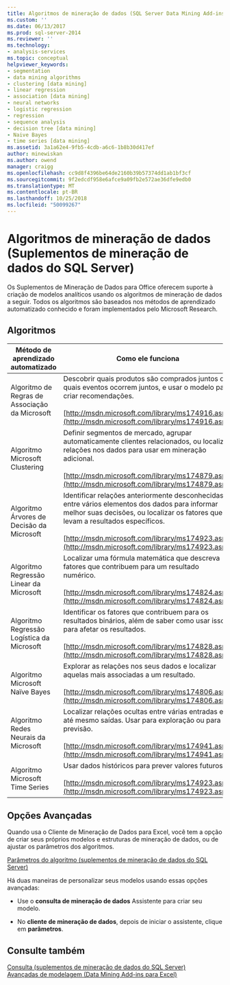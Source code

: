 ```yaml
---
title: Algoritmos de mineração de dados (SQL Server Data Mining Add-ins) | Microsoft Docs
ms.custom: ''
ms.date: 06/13/2017
ms.prod: sql-server-2014
ms.reviewer: ''
ms.technology:
- analysis-services
ms.topic: conceptual
helpviewer_keywords:
- segmentation
- data mining algorithms
- clustering [data mining]
- linear regression
- association [data mining]
- neural networks
- logistic regression
- regression
- sequence analysis
- decision tree [data mining]
- Naive Bayes
- time series [data mining]
ms.assetid: 3a1a62e4-9fb5-4cdb-a6c6-1b8b30d417ef
author: minewiskan
ms.author: owend
manager: craigg
ms.openlocfilehash: cc9d8f4396be64de2160b39b57374dd1ab1bf3cf
ms.sourcegitcommit: 9f2edcdf958e6afce9a09fb2e572ae36dfe9edb0
ms.translationtype: MT
ms.contentlocale: pt-BR
ms.lasthandoff: 10/25/2018
ms.locfileid: "50099267"
---
```

# <a name="data-mining-algorithms-sql-server-data-mining-add-ins"></a>Algoritmos de mineração de dados (Suplementos de mineração de dados do SQL Server)
  Os Suplementos de Mineração de Dados para Office oferecem suporte à criação de modelos analíticos usando os algoritmos de mineração de dados a seguir. Todos os algoritmos são baseados nos métodos de aprendizado automatizado conhecido e foram implementados pelo Microsoft Research.  
  
## <a name="algorithms"></a>Algoritmos  
  
|Método de aprendizado automatizado|Como ele funciona|  
|-----------------------------|------------------|  
|Algoritmo de Regras de Associação da Microsoft|Descobrir quais produtos são comprados juntos ou quais eventos ocorrem juntos, e usar o modelo para criar recomendações.<br /><br /> [http://msdn.microsoft.com/library/ms174916.aspx](http://msdn.microsoft.com/library/ms174916.aspx)|  
|Algoritmo Microsoft Clustering|Definir segmentos de mercado, agrupar automaticamente clientes relacionados, ou localizar relações nos dados para usar em mineração adicional.<br /><br /> [http://msdn.microsoft.com/library/ms174879.aspx](http://msdn.microsoft.com/library/ms174879.aspx)|  
|Algoritmo Árvores de Decisão da Microsoft|Identificar relações anteriormente desconhecidas entre vários elementos dos dados para informar melhor suas decisões, ou localizar os fatores que levam a resultados específicos.<br /><br /> [http://msdn.microsoft.com/library/ms174923.aspx](http://msdn.microsoft.com/library/ms174923.aspx)|  
|Algoritmo Regressão Linear da Microsoft|Localizar uma fórmula matemática que descreva fatores que contribuem para um resultado numérico.<br /><br /> [http://msdn.microsoft.com/library/ms174824.aspx](http://msdn.microsoft.com/library/ms174824.aspx)|  
|Algoritmo Regressão Logística da Microsoft|Identificar os fatores que contribuem para os resultados binários, além de saber como usar isso para afetar os resultados.<br /><br /> [http://msdn.microsoft.com/library/ms174828.aspx](http://msdn.microsoft.com/library/ms174828.aspx)|  
|Algoritmo Microsoft Naïve Bayes|Explorar as relações nos seus dados e localizar aquelas mais associadas a um resultado.<br /><br /> [http://msdn.microsoft.com/library/ms174806.aspx](http://msdn.microsoft.com/library/ms174806.aspx)|  
|Algoritmo Redes Neurais da Microsoft|Localizar relações ocultas entre várias entradas e até mesmo saídas. Usar para exploração ou para previsão.<br /><br /> [http://msdn.microsoft.com/library/ms174941.aspx](http://msdn.microsoft.com/library/ms174941.aspx)|  
|Algoritmo Microsoft Time Series|Usar dados históricos para prever valores futuros.<br /><br /> [http://msdn.microsoft.com/library/ms174923.aspx](http://msdn.microsoft.com/library/ms174923.aspx)|  
  
## <a name="advanced-options"></a>Opções Avançadas  
 Quando usa o Cliente de Mineração de Dados para Excel, você tem a opção de criar seus próprios modelos e estruturas de mineração de dados, ou de ajustar os parâmetros dos algoritmos.  
  
 [Parâmetros do algoritmo &#40;suplementos de mineração de dados do SQL Server&#41;](algorithm-parameters-sql-server-data-mining-add-ins.md)  
  
 Há duas maneiras de personalizar seus modelos usando essas opções avançadas:  
  
-   Use o **consulta de mineração de dados** Assistente para criar seu modelo.  
  
-   No **cliente de mineração de dados**, depois de iniciar o assistente, clique em **parâmetros**.  
  
## <a name="see-also"></a>Consulte também  
 [Consulta &#40;suplementos de mineração de dados do SQL Server&#41;](query-sql-server-data-mining-add-ins.md)   
 [Avançadas de modelagem &#40;Data Mining Add-ins para Excel&#41;](advanced-modeling-data-mining-add-ins-for-excel.md)  
  
  
